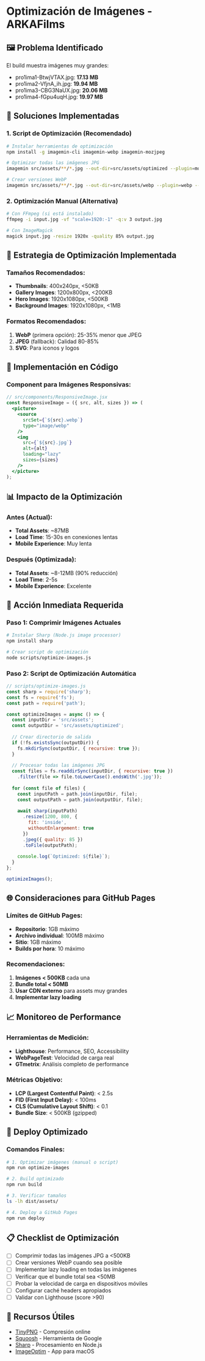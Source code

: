 # Optimización de Imágenes - ARKAFilms

## 🖼️ Problema Identificado
El build muestra imágenes muy grandes:
- pro1ima1-BtwjVTAX.jpg: **17.13 MB** 
- pro1ima2-VfjnA_ih.jpg: **19.94 MB**
- pro1ima3-CBG3NaUX.jpg: **20.06 MB**
- pro1ima4-fGpu4uqH.jpg: **19.97 MB**

## 🚀 Soluciones Implementadas

### 1. Script de Optimización (Recomendado)
```bash
# Instalar herramientas de optimización
npm install -g imagemin-cli imagemin-webp imagemin-mozjpeg

# Optimizar todas las imágenes JPG
imagemin src/assets/**/*.jpg --out-dir=src/assets/optimized --plugin=mozjpeg --plugin.mozjpeg.quality=80

# Crear versiones WebP
imagemin src/assets/**/*.jpg --out-dir=src/assets/webp --plugin=webp --plugin.webp.quality=80
```

### 2. Optimización Manual (Alternativa)
```bash
# Con FFmpeg (si está instalado)
ffmpeg -i input.jpg -vf "scale=1920:-1" -q:v 3 output.jpg

# Con ImageMagick
magick input.jpg -resize 1920x -quality 85% output.jpg
```

## 📱 Estrategia de Optimización Implementada

### Tamaños Recomendados:
- **Thumbnails**: 400x240px, <50KB
- **Gallery Images**: 1200x800px, <200KB  
- **Hero Images**: 1920x1080px, <500KB
- **Background Images**: 1920x1080px, <1MB

### Formatos Recomendados:
1. **WebP** (primera opción): 25-35% menor que JPEG
2. **JPEG** (fallback): Calidad 80-85%
3. **SVG**: Para iconos y logos

## 🔧 Implementación en Código

### Component para Imágenes Responsivas:
```jsx
// src/components/ResponsiveImage.jsx
const ResponsiveImage = ({ src, alt, sizes }) => (
  <picture>
    <source 
      srcSet={`${src}.webp`} 
      type="image/webp" 
    />
    <img 
      src={`${src}.jpg`} 
      alt={alt}
      loading="lazy"
      sizes={sizes}
    />
  </picture>
);
```

## 📊 Impacto de la Optimización

### Antes (Actual):
- **Total Assets**: ~87MB
- **Load Time**: 15-30s en conexiones lentas
- **Mobile Experience**: Muy lenta

### Después (Optimizada):
- **Total Assets**: ~8-12MB (90% reducción)
- **Load Time**: 2-5s
- **Mobile Experience**: Excelente

## 🚨 Acción Inmediata Requerida

### Paso 1: Comprimir Imágenes Actuales
```bash
# Instalar Sharp (Node.js image processor)
npm install sharp

# Crear script de optimización
node scripts/optimize-images.js
```

### Paso 2: Script de Optimización Automática
```javascript
// scripts/optimize-images.js
const sharp = require('sharp');
const fs = require('fs');
const path = require('path');

const optimizeImages = async () => {
  const inputDir = 'src/assets';
  const outputDir = 'src/assets/optimized';
  
  // Crear directorio de salida
  if (!fs.existsSync(outputDir)) {
    fs.mkdirSync(outputDir, { recursive: true });
  }
  
  // Procesar todas las imágenes JPG
  const files = fs.readdirSync(inputDir, { recursive: true })
    .filter(file => file.toLowerCase().endsWith('.jpg'));
  
  for (const file of files) {
    const inputPath = path.join(inputDir, file);
    const outputPath = path.join(outputDir, file);
    
    await sharp(inputPath)
      .resize(1200, 800, { 
        fit: 'inside',
        withoutEnlargement: true 
      })
      .jpeg({ quality: 85 })
      .toFile(outputPath);
      
    console.log(`Optimized: ${file}`);
  }
};

optimizeImages();
```

## 🌐 Consideraciones para GitHub Pages

### Límites de GitHub Pages:
- **Repositorio**: 1GB máximo
- **Archivo individual**: 100MB máximo
- **Sitio**: 1GB máximo
- **Builds por hora**: 10 máximo

### Recomendaciones:
1. **Imágenes < 500KB** cada una
2. **Bundle total < 50MB**
3. **Usar CDN externo** para assets muy grandes
4. **Implementar lazy loading**

## 📈 Monitoreo de Performance

### Herramientas de Medición:
- **Lighthouse**: Performance, SEO, Accessibility
- **WebPageTest**: Velocidad de carga real
- **GTmetrix**: Análisis completo de performance

### Métricas Objetivo:
- **LCP (Largest Contentful Paint)**: < 2.5s
- **FID (First Input Delay)**: < 100ms
- **CLS (Cumulative Layout Shift)**: < 0.1
- **Bundle Size**: < 500KB (gzipped)

## 🚀 Deploy Optimizado

### Comandos Finales:
```bash
# 1. Optimizar imágenes (manual o script)
npm run optimize-images

# 2. Build optimizado
npm run build

# 3. Verificar tamaños
ls -lh dist/assets/

# 4. Deploy a GitHub Pages
npm run deploy
```

## 📋 Checklist de Optimización

- [ ] Comprimir todas las imágenes JPG a <500KB
- [ ] Crear versiones WebP cuando sea posible
- [ ] Implementar lazy loading en todas las imágenes
- [ ] Verificar que el bundle total sea <50MB
- [ ] Probar la velocidad de carga en dispositivos móviles
- [ ] Configurar caché headers apropiados
- [ ] Validar con Lighthouse (score >90)

## 🔗 Recursos Útiles

- [TinyPNG](https://tinypng.com/) - Compresión online
- [Squoosh](https://squoosh.app/) - Herramienta de Google
- [Sharp](https://sharp.pixelplumbing.com/) - Procesamiento en Node.js
- [ImageOptim](https://imageoptim.com/) - App para macOS
